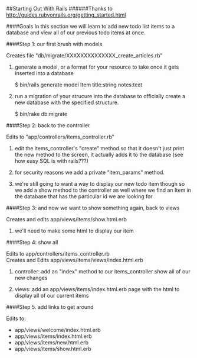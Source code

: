 ##Starting Out With Rails
######Thanks to http://guides.rubyonrails.org/getting_started.html

####Goals
In this section we will learn to add new todo list items to a database 
and view all of our previous todo items at once.

####Step 1: our first brush with models

   Creates file "db/migrate/XXXXXXXXXXXXXX_create_articles.rb"

1. generate a model, or a format for your resource to take once it gets
   inserted into a database

   $ bin/rails generate model Item title:string notes:text

2. run a migration of your strucure into the database to officially 
   create a new database with the specified structure.

   $ bin/rake db:migrate

####Step 2: back to the controller

   Edits to "app/controllers/items_controller.rb"
   
1. edit the items_controller's "create" method so that it doesn't just print 
   the new method to the screen, it actually adds it to the database (see how 
   easy SQL is with rails???)
  
2. for security reasons we add a private "item_params" method. 

3. we're still going to want a way to display our new todo item though
   so we add a show method to the controller as well where we find an Item
   in the database that has the particular id we are looking for

####Step 3: and now we want to show something again, back to views

   Creates and edits app/views/items/show.html.erb
   
1. we'll need to make some html to display our item

####Step 4: show all

   Edits to app/controllers/items_controller.rb  
   Creates and Edits app/views/items/views/index.html.erb
   
1. controller: add an "index" method to our items_controller show all of 
   our new changes

2. views: add an app/views/items/index.html.erb page with the html to display
   all of our current items

####Step 5. add links to get around
   
Edits to:  
  * app/views/welcome/index.html.erb  
  * app/views/items/index.html.erb  
  * app/views/items/new.html.erb  
  * app/views/items/show.html.erb  
